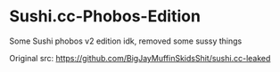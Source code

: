 # Sushi.cc-Phobos-Edition
Some Sushi phobos v2 edition idk, removed some sussy things

Original src: https://github.com/BigJayMuffinSkidsShit/sushi.cc-leaked
